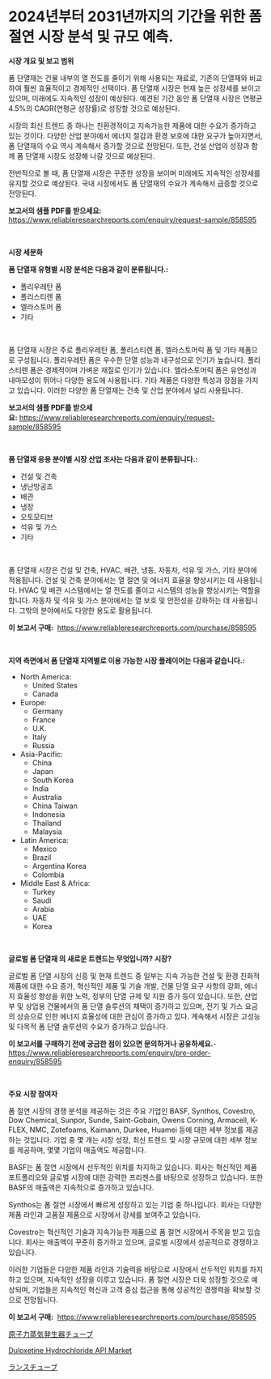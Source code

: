 <p><h1>2024년부터 2031년까지의 기간을 위한 폼 절연 시장 분석 및 규모 예측.</h1></p><p><strong>시장 개요 및 보고 범위</strong></p>
<p><p>폼 단열재는 건물 내부의 열 전도를 줄이기 위해 사용되는 재료로, 기존의 단열재와 비교하여 훨씬 효율적이고 경제적인 선택이다. 폼 단열재 시장은 현재 높은 성장세를 보이고 있으며, 미래에도 지속적인 성장이 예상된다. 예견된 기간 동안 폼 단열재 시장은 연평균 4.5%의 CAGR(연평균 성장률)로 성장할 것으로 예상된다.</p><p>시장의 최신 트렌드 중 하나는 친환경적이고 지속가능한 제품에 대한 수요가 증가하고 있는 것이다. 다양한 산업 분야에서 에너지 절감과 환경 보호에 대한 요구가 높아지면서, 폼 단열재의 수요 역시 계속해서 증가할 것으로 전망된다. 또한, 건설 산업의 성장과 함께 폼 단열재 시장도 성장해 나갈 것으로 예상된다.</p><p>전반적으로 볼 때, 폼 단열재 시장은 꾸준한 성장을 보이며 미래에도 지속적인 성장세를 유지할 것으로 예상된다. 국내 시장에서도 폼 단열재의 수요가 계속해서 급증할 것으로 전망된다.</p></p>
<p><strong>보고서의 샘플 PDF를 받으세요:</strong> <a href="https://www.reliableresearchreports.com/enquiry/request-sample/858595">https://www.reliableresearchreports.com/enquiry/request-sample/858595</a></p>
<p>&nbsp;</p>
<p><strong>시장 세분화</strong></p>
<p><strong>폼 단열재 유형별 시장 분석은 다음과 같이 분류됩니다.:</strong></p>
<p><ul><li>폴리우레탄 폼</li><li>폴리스티렌 폼</li><li>엘라스토머 폼</li><li>기타</li></ul></p>
<p>&nbsp;</p>
<p><p>폼 단열재 시장은 주로 폴리우레탄 폼, 폴리스티렌 폼, 엘라스토머릭 폼 및 기타 제품으로 구성됩니다. 폴리우레탄 폼은 우수한 단열 성능과 내구성으로 인기가 높습니다. 폴리스티렌 폼은 경제적이며 가벼운 재질로 인기가 있습니다. 엘라스토머릭 폼은 유연성과 내마모성이 뛰어나 다양한 용도에 사용됩니다. 기타 제품은 다양한 특성과 장점을 가지고 있습니다. 이러한 다양한 폼 단열재는 건축 및 산업 분야에서 널리 사용됩니다.</p></p>
<p><strong>보고서의 샘플 PDF를 받으세요:</strong>&nbsp;<a href="https://www.reliableresearchreports.com/enquiry/request-sample/858595">https://www.reliableresearchreports.com/enquiry/request-sample/858595</a></p>
<p>&nbsp;</p>
<p><strong> 폼 단열재 응용 분야별 시장 산업 조사는 다음과 같이 분류됩니다.:</strong></p>
<p><ul><li>건설 및 건축</li><li>냉난방공조</li><li>배관</li><li>냉장</li><li>오토모티브</li><li>석유 및 가스</li><li>기타</li></ul></p>
<p>&nbsp;</p>
<p><p>폼 단열재 시장은 건설 및 건축, HVAC, 배관, 냉동, 자동차, 석유 및 가스, 기타 분야에 적용됩니다. 건설 및 건축 분야에서는 열 절연 및 에너지 효율을 향상시키는 데 사용됩니다. HVAC 및 배관 시스템에서는 열 전도를 줄이고 시스템의 성능을 향상시키는 역할을 합니다. 자동차 및 석유 및 가스 분야에서는 열 보호 및 안전성을 강화하는 데 사용됩니다. 그밖의 분야에서도 다양한 용도로 활용됩니다.</p></p>
<p><strong>이 보고서 구매:</strong>&nbsp; <a href="https://www.reliableresearchreports.com/purchase/858595">https://www.reliableresearchreports.com/purchase/858595</a></p>
<p>&nbsp;</p>
<p><strong>지역 측면에서 폼 단열재 지역별로 이용 가능한 시장 플레이어는 다음과 같습니다.:</strong></p>
<p><ul>
    <li>
        North America:
        <ul>
            <li>United States</li>
            <li>Canada</li>
        </ul>
    </li>
    <li>
        Europe:
        <ul>
            <li>Germany</li>
            <li>France</li>
            <li>U.K.</li>
            <li>Italy</li>
            <li>Russia</li>
        </ul>
    </li>
    <li>
        Asia-Pacific:
        <ul>
            <li>China</li>
            <li>Japan</li>
            <li>South Korea</li>
            <li>India</li>
            <li>Australia</li>
            <li>China Taiwan</li>
            <li>Indonesia</li>
            <li>Thailand</li>
            <li>Malaysia</li>
        </ul>
    </li>
    <li>
        Latin America:
        <ul>
            <li>Mexico</li>
            <li>Brazil</li>
            <li>Argentina Korea</li>
            <li>Colombia</li>
        </ul>
    </li>
    <li>
        Middle East & Africa:
        <ul>
            <li>Turkey</li>
            <li>Saudi</li>
            <li>Arabia</li>
            <li>UAE</li>
            <li>Korea</li>
        </ul>
    </li>
    </ul></p>
<p>&nbsp;</p>
<p><strong>글로벌 폼 단열재 의 새로운 트렌드는 무엇입니까? 시장?</strong></p>
<p><p>글로벌 폼 단열 시장의 신흥 및 현재 트렌드 중 일부는 지속 가능한 건설 및 환경 친화적 제품에 대한 수요 증가, 혁신적인 제품 및 기술 개발, 건물 단열 요구 사항의 강화, 에너지 효율성 향상을 위한 노력, 정부의 단열 규제 및 지원 증가 등이 있습니다. 또한, 산업부 및 상업용 건물에서의 폼 단열 솔루션의 채택이 증가하고 있으며, 전기 및 가스 요금의 상승으로 인한 에너지 효율성에 대한 관심이 증가하고 있다. 계속해서 시장은 고성능 및 다목적 폼 단열 솔루션의 수요가 증가하고 있습니다.</p></p>
<p><strong>이 보고서를 구매하기 전에 궁금한 점이 있으면 문의하거나 공유하세요.</strong>- <a href="https://www.reliableresearchreports.com/enquiry/pre-order-enquiry/858595">https://www.reliableresearchreports.com/enquiry/pre-order-enquiry/858595</a></p>
<p>&nbsp;</p>
<p><strong>주요 시장 참여자</strong></p>
<p><p>폼 절연 시장의 경쟁 분석을 제공하는 것은 주요 기업인 BASF, Synthos, Covestro, Dow Chemical, Sunpor, Sunde, Saint-Gobain, Owens Corning, Armacell, K-FLEX, NMC, Zotefoams, Kaimann, Durkee, Huamei 등에 대한 세부 정보를 제공하는 것입니다. 기업 중 몇 개는 시장 성장, 최신 트렌드 및 시장 규모에 대한 세부 정보를 제공하며, 몇몇 기업의 매출액도 제공합니다. </p><p>BASF는 폼 절연 시장에서 선두적인 위치를 차지하고 있습니다. 회사는 혁신적인 제품 포트폴리오와 글로벌 시장에 대한 강력한 프리젠스를 바탕으로 성장하고 있습니다. 또한 BASF의 매출액은 지속적으로 증가하고 있습니다.</p><p>Synthos는 폼 절연 시장에서 빠르게 성장하고 있는 기업 중 하나입니다. 회사는 다양한 제품 라인과 고품질 제품으로 시장에서 강세를 보여주고 있습니다.</p><p>Covestro는 혁신적인 기술과 지속가능한 제품으로 폼 절연 시장에서 주목을 받고 있습니다. 회사는 매출액이 꾸준히 증가하고 있으며, 글로벌 시장에서 성공적으로 경쟁하고 있습니다.</p><p>이러한 기업들은 다양한 제품 라인과 기술력을 바탕으로 시장에서 선두적인 위치를 차지하고 있으며, 지속적인 성장을 이루고 있습니다. 폼 절연 시장은 더욱 성장할 것으로 예상되며, 기업들은 지속적인 혁신과 고객 중심 접근을 통해 성공적인 경쟁력을 확보할 것으로 전망됩니다.</p></p>
<p><strong>이 보고서 구매:</strong>&nbsp;&nbsp;<a href="https://www.reliableresearchreports.com/purchase/858595">https://www.reliableresearchreports.com/purchase/858595</a></p>
<p><p><a href="https://github.com/EmoryYundt1935/Market-Research-Report-List-1/blob/main/72562575329.md">原子力蒸気発生器チューブ</a></p><p><a href="https://github.com/myacatherineblakecaczo9vcsw/Market-Research-Report-List-1/blob/main/duloxetine-hydrochloride-api-market.md">Duloxetine Hydrochloride API Market</a></p><p><a href="https://github.com/mcbeesbxa270/Market-Research-Report-List-1/blob/main/16238175328.md">ランスチューブ</a></p></p>
